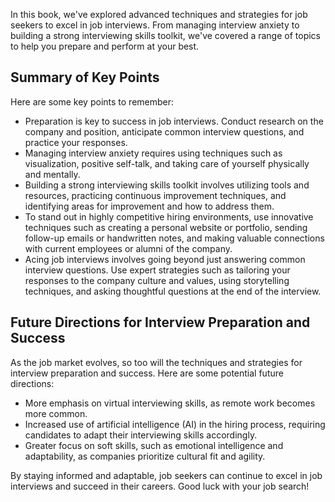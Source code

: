 
In this book, we've explored advanced techniques and strategies for job seekers to excel in job interviews. From managing interview anxiety to building a strong interviewing skills toolkit, we've covered a range of topics to help you prepare and perform at your best.

Summary of Key Points
---------------------

Here are some key points to remember:

* Preparation is key to success in job interviews. Conduct research on the company and position, anticipate common interview questions, and practice your responses.
* Managing interview anxiety requires using techniques such as visualization, positive self-talk, and taking care of yourself physically and mentally.
* Building a strong interviewing skills toolkit involves utilizing tools and resources, practicing continuous improvement techniques, and identifying areas for improvement and how to address them.
* To stand out in highly competitive hiring environments, use innovative techniques such as creating a personal website or portfolio, sending follow-up emails or handwritten notes, and making valuable connections with current employees or alumni of the company.
* Acing job interviews involves going beyond just answering common interview questions. Use expert strategies such as tailoring your responses to the company culture and values, using storytelling techniques, and asking thoughtful questions at the end of the interview.

Future Directions for Interview Preparation and Success
-------------------------------------------------------

As the job market evolves, so too will the techniques and strategies for interview preparation and success. Here are some potential future directions:

* More emphasis on virtual interviewing skills, as remote work becomes more common.
* Increased use of artificial intelligence (AI) in the hiring process, requiring candidates to adapt their interviewing skills accordingly.
* Greater focus on soft skills, such as emotional intelligence and adaptability, as companies prioritize cultural fit and agility.

By staying informed and adaptable, job seekers can continue to excel in job interviews and succeed in their careers. Good luck with your job search!
